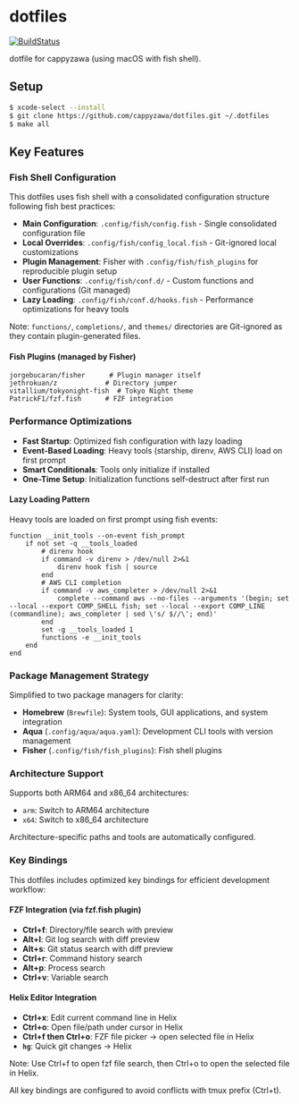 # dotfiles

[![BuildStatus](https://github.com/cappyzawa/dotfiles/workflows/CI/badge.svg)](https://github.com/cappyzawa/dotfiles/actions?query=workflow%3ACI)

dotfile for cappyzawa (using macOS with fish shell).

## Setup

```bash
$ xcode-select --install
$ git clone https://github.com/cappyzawa/dotfiles.git ~/.dotfiles
$ make all
```

## Key Features

### Fish Shell Configuration

This dotfiles uses fish shell with a consolidated configuration structure following fish best practices:

- **Main Configuration**: `.config/fish/config.fish` - Single consolidated configuration file
- **Local Overrides**: `.config/fish/config_local.fish` - Git-ignored local customizations
- **Plugin Management**: Fisher with `.config/fish/fish_plugins` for reproducible plugin setup
- **User Functions**: `.config/fish/conf.d/` - Custom functions and configurations (Git managed)
- **Lazy Loading**: `.config/fish/conf.d/hooks.fish` - Performance optimizations for heavy tools

Note: `functions/`, `completions/`, and `themes/` directories are Git-ignored as they contain plugin-generated files.

#### Fish Plugins (managed by Fisher)

```
jorgebucaran/fisher      # Plugin manager itself
jethrokuan/z            # Directory jumper
vitallium/tokyonight-fish  # Tokyo Night theme
PatrickF1/fzf.fish      # FZF integration
```

### Performance Optimizations

- **Fast Startup**: Optimized fish configuration with lazy loading
- **Event-Based Loading**: Heavy tools (starship, direnv, AWS CLI) load on first prompt
- **Smart Conditionals**: Tools only initialize if installed
- **One-Time Setup**: Initialization functions self-destruct after first run

#### Lazy Loading Pattern

Heavy tools are loaded on first prompt using fish events:

```fish
function __init_tools --on-event fish_prompt
    if not set -q __tools_loaded
        # direnv hook
        if command -v direnv > /dev/null 2>&1
            direnv hook fish | source
        end
        # AWS CLI completion
        if command -v aws_completer > /dev/null 2>&1
            complete --command aws --no-files --arguments '(begin; set --local --export COMP_SHELL fish; set --local --export COMP_LINE (commandline); aws_completer | sed \'s/ $//\'; end)'
        end
        set -g __tools_loaded 1
        functions -e __init_tools
    end
end
```

### Package Management Strategy

Simplified to two package managers for clarity:

- **Homebrew** (`Brewfile`): System tools, GUI applications, and system integration
- **Aqua** (`.config/aqua/aqua.yaml`): Development CLI tools with version management
- **Fisher** (`.config/fish/fish_plugins`): Fish shell plugins

### Architecture Support

Supports both ARM64 and x86_64 architectures:

- `arm`: Switch to ARM64 architecture
- `x64`: Switch to x86_64 architecture

Architecture-specific paths and tools are automatically configured.

### Key Bindings

This dotfiles includes optimized key bindings for efficient development workflow:

#### FZF Integration (via fzf.fish plugin)

- **Ctrl+f**: Directory/file search with preview
- **Alt+l**: Git log search with diff preview
- **Alt+s**: Git status search with diff preview
- **Ctrl+r**: Command history search
- **Alt+p**: Process search
- **Ctrl+v**: Variable search

#### Helix Editor Integration

- **Ctrl+x**: Edit current command line in Helix
- **Ctrl+o**: Open file/path under cursor in Helix
- **Ctrl+f then Ctrl+o**: FZF file picker → open selected file in Helix
- **`hg`**: Quick git changes → Helix

Note: Use Ctrl+f to open fzf file search, then Ctrl+o to open the selected file in Helix.

All key bindings are configured to avoid conflicts with tmux prefix (Ctrl+t).

